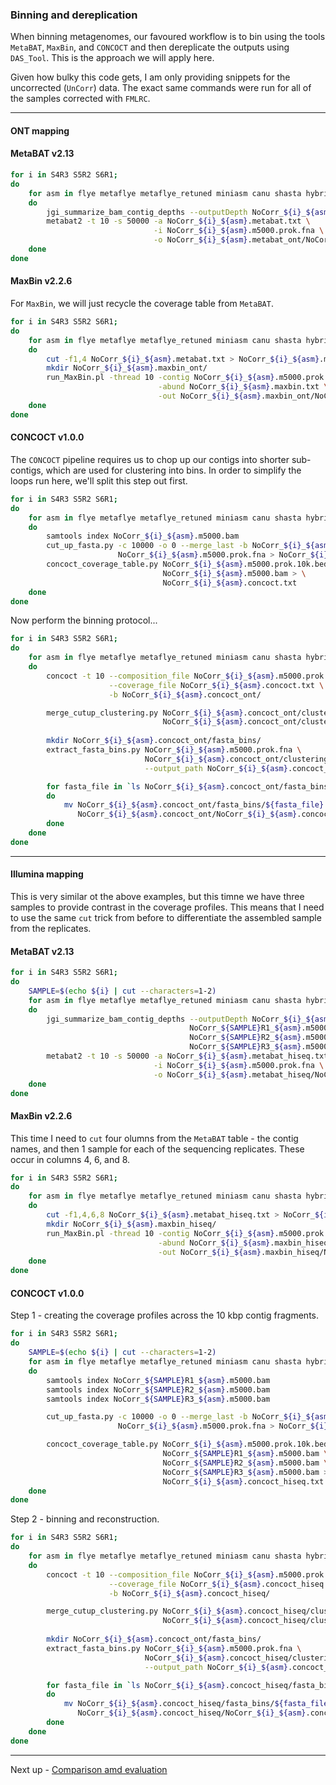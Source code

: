### Binning and dereplication

When binning metagenomes, our favoured workflow is to bin using the tools `MetaBAT`, `MaxBin`, and `CONCOCT` and then dereplicate the outputs using `DAS_Tool`. This is the approach we will apply here.

Given how bulky this code gets, I am only providing snippets for the uncorrected (`UnCorr`) data. The exact same commands were run for all of the samples corrected with `FMLRC`.

----

#### ONT mapping

#### MetaBAT v2.13

```bash
for i in S4R3 S5R2 S6R1;
do
    for asm in flye metaflye metaflye_retuned miniasm canu shasta hybridspades;
    do
        jgi_summarize_bam_contig_depths --outputDepth NoCorr_${i}_${asm}.metabat.txt NoCorr_${i}_${asm}.m5000.bam
        metabat2 -t 10 -s 50000 -a NoCorr_${i}_${asm}.metabat.txt \
                                -i NoCorr_${i}_${asm}.m5000.prok.fna \
                                -o NoCorr_${i}_${asm}.metabat_ont/NoCorr_${i}_${asm}.metabat_ont
    done
done
```

#### MaxBin v2.2.6

For `MaxBin`, we will just recycle the coverage table from `MetaBAT`.

```bash
for i in S4R3 S5R2 S6R1;
do
    for asm in flye metaflye metaflye_retuned miniasm canu shasta hybridspades;
    do
        cut -f1,4 NoCorr_${i}_${asm}.metabat.txt > NoCorr_${i}_${asm}.maxbin.txt
        mkdir NoCorr_${i}_${asm}.maxbin_ont/
        run_MaxBin.pl -thread 10 -contig NoCorr_${i}_${asm}.m5000.prok.fna \
                                 -abund NoCorr_${i}_${asm}.maxbin.txt \
                                 -out NoCorr_${i}_${asm}.maxbin_ont/NoCorr_${i}_${asm}.maxbin_ont
    done
done
```

#### CONCOCT v1.0.0

The `CONCOCT` pipeline requires us to chop up our contigs into shorter sub-contigs, which are used for clustering into bins. In order to simplify the loops run here, we'll split this step out first.

```bash
for i in S4R3 S5R2 S6R1;
do
    for asm in flye metaflye metaflye_retuned miniasm canu shasta hybridspades;
    do
        samtools index NoCorr_${i}_${asm}.m5000.bam
        cut_up_fasta.py -c 10000 -o 0 --merge_last -b NoCorr_${i}_${asm}.m5000.prok.10k.bed \
                        NoCorr_${i}_${asm}.m5000.prok.fna > NoCorr_${i}_${asm}.m5000.prok.10k.fna
        concoct_coverage_table.py NoCorr_${i}_${asm}.m5000.prok.10k.bed \
                                  NoCorr_${i}_${asm}.m5000.bam > \
                                  NoCorr_${i}_${asm}.concoct.txt
    done
done
```

Now perform the binning protocol...

```bash
for i in S4R3 S5R2 S6R1;
do
    for asm in flye metaflye metaflye_retuned miniasm canu shasta hybridspades;
    do
        concoct -t 10 --composition_file NoCorr_${i}_${asm}.m5000.prok.10k.fna \
                      --coverage_file NoCorr_${i}_${asm}.concoct.txt \
                      -b NoCorr_${i}_${asm}.concoct_ont/

        merge_cutup_clustering.py NoCorr_${i}_${asm}.concoct_ont/clustering_gt1000.csv > \    
                                  NoCorr_${i}_${asm}.concoct_ont/clustering_merged.csv
                      
        mkdir NoCorr_${i}_${asm}.concoct_ont/fasta_bins/
        extract_fasta_bins.py NoCorr_${i}_${asm}.m5000.prok.fna \
                              NoCorr_${i}_${asm}.concoct_ont/clustering_merged.csv \
                              --output_path NoCorr_${i}_${asm}.concoct_ont/fasta_bins/

        for fasta_file in `ls NoCorr_${i}_${asm}.concoct_ont/fasta_bins/`;
        do
            mv NoCorr_${i}_${asm}.concoct_ont/fasta_bins/${fasta_file} \
               NoCorr_${i}_${asm}.concoct_ont/NoCorr_${i}_${asm}.concoct_ont.${fasta_file}
        done
    done
done
```


----

#### Illumina mapping

This is very similar ot the above examples, but this timne we have three samples to provide contrast in the coverage profiles. This means that I need to use the same `cut` trick from before to differentiate the assembled sample from the replicates.

#### MetaBAT v2.13

```bash
for i in S4R3 S5R2 S6R1;
do
    SAMPLE=$(echo ${i} | cut --characters=1-2)
    for asm in flye metaflye metaflye_retuned miniasm canu shasta hybridspades;
    do
        jgi_summarize_bam_contig_depths --outputDepth NoCorr_${i}_${asm}.metabat_hiseq.txt \
                                        NoCorr_${SAMPLE}R1_${asm}.m5000.bam \
                                        NoCorr_${SAMPLE}R2_${asm}.m5000.bam \
                                        NoCorr_${SAMPLE}R3_${asm}.m5000.bam
        metabat2 -t 10 -s 50000 -a NoCorr_${i}_${asm}.metabat_hiseq.txt \
                                -i NoCorr_${i}_${asm}.m5000.prok.fna \
                                -o NoCorr_${i}_${asm}.metabat_hiseq/NoCorr_${i}_${asm}.metabat_hiseq
    done
done
```

#### MaxBin v2.2.6

This time I need to `cut` four olumns from the `MetaBAT` table - the contig names, and then 1 sample for each of the sequencing replicates. These occur in columns 4, 6, and 8.

```bash
for i in S4R3 S5R2 S6R1;
do
    for asm in flye metaflye metaflye_retuned miniasm canu shasta hybridspades;
    do
        cut -f1,4,6,8 NoCorr_${i}_${asm}.metabat_hiseq.txt > NoCorr_${i}_${asm}.maxbin_hiseq.txt
        mkdir NoCorr_${i}_${asm}.maxbin_hiseq/
        run_MaxBin.pl -thread 10 -contig NoCorr_${i}_${asm}.m5000.prok.fna \
                                 -abund NoCorr_${i}_${asm}.maxbin_hiseq.txt \
                                 -out NoCorr_${i}_${asm}.maxbin_hiseq/NoCorr_${i}_${asm}.maxbin_hiseq
    done
done
```

#### CONCOCT v1.0.0

Step 1 - creating the coverage profiles across the 10 kbp contig fragments.

```bash
for i in S4R3 S5R2 S6R1;
do
    SAMPLE=$(echo ${i} | cut --characters=1-2)
    for asm in flye metaflye metaflye_retuned miniasm canu shasta hybridspades;
    do
        samtools index NoCorr_${SAMPLE}R1_${asm}.m5000.bam
        samtools index NoCorr_${SAMPLE}R2_${asm}.m5000.bam
        samtools index NoCorr_${SAMPLE}R3_${asm}.m5000.bam

        cut_up_fasta.py -c 10000 -o 0 --merge_last -b NoCorr_${i}_${asm}.m5000.prok.10k.bed \
                        NoCorr_${i}_${asm}.m5000.prok.fna > NoCorr_${i}_${asm}.m5000.prok.10k.fna

        concoct_coverage_table.py NoCorr_${i}_${asm}.m5000.prok.10k.bed \
                                  NoCorr_${SAMPLE}R1_${asm}.m5000.bam \
                                  NoCorr_${SAMPLE}R2_${asm}.m5000.bam \
                                  NoCorr_${SAMPLE}R3_${asm}.m5000.bam > \
                                  NoCorr_${i}_${asm}.concoct_hiseq.txt
    done
done
```

Step 2 - binning and reconstruction.

```bash
for i in S4R3 S5R2 S6R1;
do
    for asm in flye metaflye metaflye_retuned miniasm canu shasta hybridspades;
    do
        concoct -t 10 --composition_file NoCorr_${i}_${asm}.m5000.prok.10k.fna \
                      --coverage_file NoCorr_${i}_${asm}.concoct_hiseq.txt \
                      -b NoCorr_${i}_${asm}.concoct_hiseq/

        merge_cutup_clustering.py NoCorr_${i}_${asm}.concoct_hiseq/clustering_gt1000.csv > \    
                                  NoCorr_${i}_${asm}.concoct_hiseq/clustering_merged.csv
                      
        mkdir NoCorr_${i}_${asm}.concoct_ont/fasta_bins/
        extract_fasta_bins.py NoCorr_${i}_${asm}.m5000.prok.fna \
                              NoCorr_${i}_${asm}.concoct_hiseq/clustering_merged.csv \
                              --output_path NoCorr_${i}_${asm}.concoct_hiseq/fasta_bins/

        for fasta_file in `ls NoCorr_${i}_${asm}.concoct_hiseq/fasta_bins/`;
        do
            mv NoCorr_${i}_${asm}.concoct_hiseq/fasta_bins/${fasta_file} \
               NoCorr_${i}_${asm}.concoct_hiseq/NoCorr_${i}_${asm}.concoct_hiseq.${fasta_file}
        done
    done
done
```

----

Next up - [Comparison amd evaluation](https://github.com/GenomicsAotearoa/methods-and-musings/blob/master/metagenomic_ont/6_evaluation.md)
